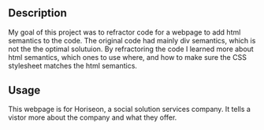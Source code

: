 # <week1-miniproject>

## Description

My goal of this project was to refractor code for a webpage to add html semantics to the code. The original code had mainly div semantics, which is not the the optimal solutuion. By refractoring the code I learned more about html semantics, which ones to use where, and how to make sure the CSS stylesheet matches the html semantics.


## Usage

This webpage is for Horiseon, a social solution services company. It tells a vistor more about the company and what they offer.

